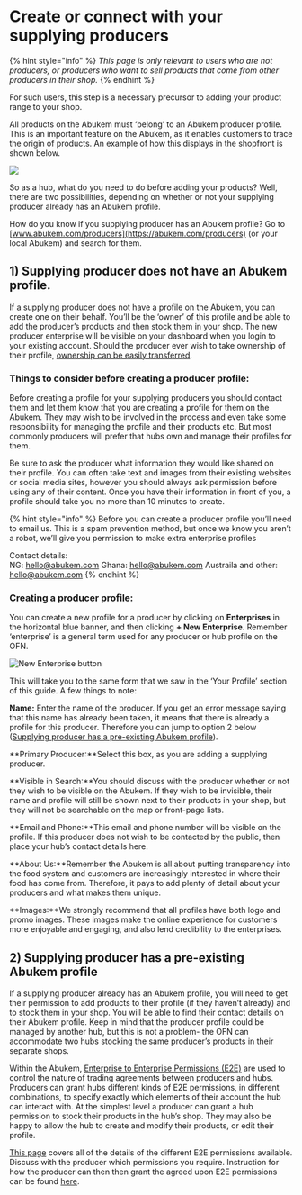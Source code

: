 # Create or connect with your supplying producers

{% hint style="info" %}
 _This page is only relevant to users who are not producers, or producers who want to sell products that come from other producers in their shop._
{% endhint %}

For such users, this step is a necessary precursor to adding your product range to your shop.

All products on the Abukem must ‘belong’ to an Abukem producer profile. This is an important feature on the Abukem, as it enables customers to trace the origin of products. An example of how this displays in the shopfront is shown below.

![](https://openfoodnetwork.org/wp-content/uploads/2015/05/Source-Identified.png)

So as a hub, what do you need to do before adding your products? Well, there are two possibilities, depending on whether or not your supplying producer already has an Abukem profile.

How do you know if you supplying producer has an Abukem profile? Go to [www.abukem.com/producers](https://abukem.com/producers) \(or your local Abukem) and search for them.

## 1\) Supplying producer does not have an Abukem profile.

If a supplying producer does not have a profile on the Abukem, you can create one on their behalf. You’ll be the ‘owner’ of this profile and be able to add the producer’s products and then stock them in your shop. The new producer enterprise will be visible on your dashboard when you login to your existing account. Should the producer ever wish to take ownership of their profile, [ownership can be easily transferred](../advanced-features/your-profile/transfer-ownership.md).

### Things to consider before creating a producer profile:

Before creating a profile for your supplying producers you should contact them and let them know that you are creating a profile for them on the Abukem. They may wish to be involved in the process and even take some responsibility for managing the profile and their products etc. But most commonly producers will prefer that hubs own and manage their profiles for them.

Be sure to ask the producer what information they would like shared on their profile. You can often take text and images from their existing websites or social media sites, however you should always ask permission before using any of their content. Once you have their information in front of you, a profile should take you no more than 10 minutes to create.

{% hint style="info" %}
Before you can create a producer profile you’ll need to email us. This is a spam prevention method, but once we know you aren’t a robot, we’ll give you permission to make extra enterprise profiles

Contact details:  
NG: hello@abukem.com 
Ghana: hello@abukem.com 
Austraila and other: hello@abukem.com
{% endhint %}



### Creating a producer profile:

You can create a new profile for a producer by clicking on **Enterprises** in the horizontal blue banner, and then clicking **+ New Enterprise**. Remember ‘enterprise’ is a general term used for any producer or hub profile on the OFN.

![New Enterprise button](https://openfoodnetwork.org/wp-content/uploads/2015/05/New-Enterprise.png)

This will take you to the same form that we saw in the ‘Your Profile’ section of this guide. A few things to note:

**Name:** Enter the name of the producer. If you get an error message saying that this name has already been taken, it means that there is already a profile for this producer. Therefore you can jump to option 2 below \([Supplying producer has a pre-existing Abukem profile](create-or-connect-with-your-supplying-producers.md)\).

**Primary Producer:**Select this box, as you are adding a supplying producer.

**Visible in Search:**You should discuss with the producer whether or not they wish to be visible on the Abukem. If they wish to be invisible, their name and profile will still be shown next to their products in your shop, but they will not be searchable on the map or front-page lists.

**Email and Phone:**This email and phone number will be visible on the profile. If this producer does not wish to be contacted by the public, then place your hub’s contact details here.

**About Us:**Remember the Abukem is all about putting transparency into the food system and customers are increasingly interested in where their food has come from. Therefore, it pays to add plenty of detail about your producers and what makes them unique.

**Images:**We strongly recommend that all profiles have both logo and promo images. These images make the online experience for customers more enjoyable and engaging, and also lend credibility to the enterprises.

## 2\) Supplying producer has a pre-existing Abukem profile <a id="supplyingproducer"></a>

If a supplying producer already has an Abukem profile, you will need to get their permission to add products to their profile \(if they haven’t already\) and to stock them in your shop. You will be able to find their contact details on their Abukem profile. Keep in mind that the producer profile could be managed by another hub, but this is not a problem- the OFN can accommodate two hubs stocking the same producer’s products in their separate shops.

Within the Abukem, [Enterprise to Enterprise Permissions \(E2E\)](../advanced-features/collaboration-with-other-enterprises/enterprise-to-enterprise-permissions-e2es.md) are used to control the nature of trading agreements between producers and hubs. Producers can grant hubs different kinds of E2E permissions, in different combinations, to specify exactly which elements of their account the hub can interact with. At the simplest level a producer can grant a hub permission to stock their products in the hub’s shop. They may also be happy to allow the hub to create and modify their products, or edit their profile.

[This page](../advanced-features/collaboration-with-other-enterprises/enterprise-to-enterprise-permissions-e2es.md) covers all of the details of the different E2E permissions available. Discuss with the producer which permissions you require. Instruction for how the producer can then then grant the agreed upon E2E permissions can be found [here](../advanced-features/collaboration-with-other-enterprises/enterprise-to-enterprise-permissions-e2es.md).

